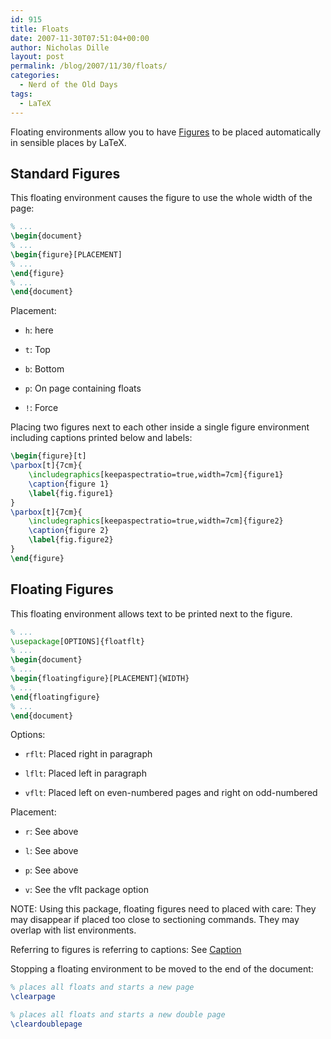 ```yaml
---
id: 915
title: Floats
date: 2007-11-30T07:51:04+00:00
author: Nicholas Dille
layout: post
permalink: /blog/2007/11/30/floats/
categories:
  - Nerd of the Old Days
tags:
  - LaTeX
---
```

Floating environments allow you to have [Figures](/blog/2007/11/30/figures/) to be placed automatically in sensible places by LaTeX.<!--more-->

## Standard Figures

This floating environment causes the figure to use the whole width of the page:

```latex
% ...
\begin{document}
% ...
\begin{figure}[PLACEMENT]
% ...
\end{figure}
% ...
\end{document}
```

Placement:

* `h`: here

* `t`: Top

* `b`: Bottom

* `p`: On page containing floats

* `!`: Force

Placing two figures next to each other inside a single figure environment including captions printed below and labels:

```latex
\begin{figure}[t]
\parbox[t]{7cm}{
    \includegraphics[keepaspectratio=true,width=7cm]{figure1}
    \caption{figure 1}
    \label{fig.figure1}
}
\parbox[t]{7cm}{
    \includegraphics[keepaspectratio=true,width=7cm]{figure2}
    \caption{figure 2}
    \label{fig.figure2}
}
\end{figure}
```

## Floating Figures

This floating environment allows text to be printed next to the figure.

```latex
% ...
\usepackage[OPTIONS]{floatflt}
% ...
\begin{document}
% ...
\begin{floatingfigure}[PLACEMENT]{WIDTH}
% ...
\end{floatingfigure}
% ...
\end{document}
```

Options:

* `rflt`: Placed right in paragraph

* `lflt`: Placed left in paragraph

* `vflt`: Placed left on even-numbered pages and right on odd-numbered

Placement:

* `r`: See above

* `l`: See above

* `p`: See above

* `v`: See the vflt package option

NOTE: Using this package, floating figures need to placed with care: They may disappear if placed too close to sectioning commands. They may overlap with list environments.

Referring to figures is referring to captions: See [Caption](/blog/2007/11/30/captions/)

Stopping a floating environment to be moved to the end of the document:

```latex
% places all floats and starts a new page
\clearpage

% places all floats and starts a new double page
\cleardoublepage
```